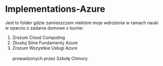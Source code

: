 # Implementations-Azure
Jest to folder gdzie zamieszczam niektóre moje wdrożenia w ramach nauki w oparciu o zadania domowe z kurów:<br/>
1) Zrozum Cloud Computing
2) Zbuduj Silne Fundamenty Azure
3) Zrozum Wszystkie Usługi Azure<br/><br/>
prowadzonych przez Szkołę Chmury.
